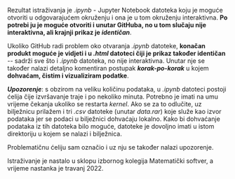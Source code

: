 Rezultat istraživanja je _.ipynb_ - Jupyter Notebook datoteka koju je moguće otvoriti u odgovarajućem okruženju i ona je u tom okruženju interaktivna. **Po potrebi ju je moguće otvoriti i unutar GitHuba, no u tom slučaju nije interaktivna, ali krajnji prikaz je _identičan_**.

Ukoliko GitHub radi problem oko otvaranja _.ipynb_ datoteke, **konačan produkt moguće je vidjeti i u _.html_ datoteci čiji je prikaz također identičan** -- sadrži sve što i _.ipynb_ datoteka, no nije interaktivna. Unutar nje se također nalazi detaljno komentiran postupak **_korak-po-korak_** u kojem **dohvaćam, čistim i vizualiziram podatke**.

**_Upozorenje_**: s obzirom na veliku količinu podataka, u _.ipynb_ datoteci postoji ćelija čije izvršavanje traje i po nekoliko minuta. Potrebno je imati na umu vrijeme čekanja ukoliko se restarta _kernel_. Ako se za to odlučite, uz bilježnicu prilažem i tri _.csv_ datoteke (unutar _data.rar_) koje služe kao izvor podataka jer se podaci u bilježnici dohvaćaju lokalno. Kako bi dohvaćanje podataka iz tih datoteka bilo moguće, datoteke je dovoljno imati u istom direktoriju u kojem se nalazi i bilježnica.

Problematičnu ćeliju sam označio i uz nju se također nalazi upozorenje.

Istraživanje je nastalo u sklopu izbornog kolegija Matematički softver, a vrijeme nastanka je travanj 2022.
